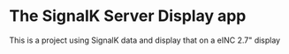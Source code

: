 # The SignalK Server Display app
This is a project using SignalK data and display that on a eINC 2.7" display
